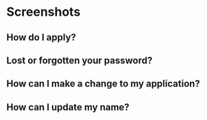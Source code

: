 



# Screenshots



## How do I apply?



## Lost or forgotten your password?



## How can I make a change to my application?



## How can I update my name?


